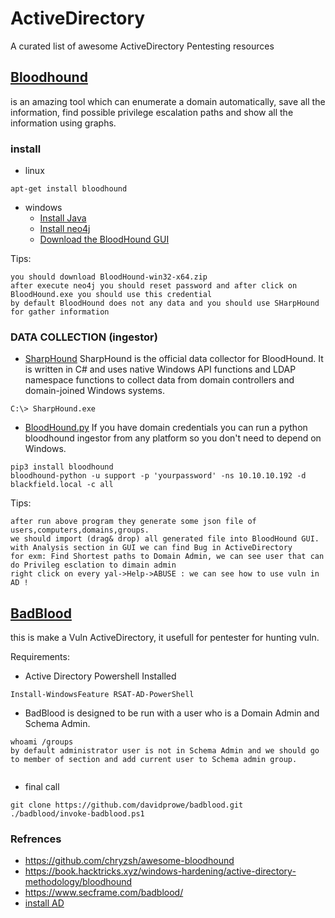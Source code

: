 # ActiveDirectory
A curated list of awesome ActiveDirectory Pentesting resources

## [Bloodhound](https://github.com/BloodHoundAD/BloodHound)
is an amazing tool which can enumerate a domain automatically, save all the information, find possible privilege escalation paths and show all the information using graphs.

### install 
* linux 
```
apt-get install bloodhound
```

* windows
  * [Install Java](https://www.oracle.com/java/technologies/javase-jdk11-downloads.html)
  * [Install neo4j](https://neo4j.com/download-center/#community)
  * [Download the BloodHound GUI](https://github.com/BloodHoundAD/BloodHound/releases)

Tips:
```
you should download BloodHound-win32-x64.zip
after execute neo4j you should reset password and after click on BloodHound.exe you should use this credential
by default BloodHound does not any data and you should use SHarpHound for gather information
```

### DATA COLLECTION (ingestor)
* [SharpHound](https://github.com/BloodHoundAD/BloodHound/tree/master/Collectors) SharpHound is the official data collector for BloodHound. It is written in C# and uses native Windows API functions and LDAP namespace functions to collect data from domain controllers and domain-joined Windows systems. 
```
C:\> SharpHound.exe
```

* [BloodHound.py](https://github.com/fox-it/BloodHound.py) If you have domain credentials you can run a python bloodhound ingestor from any platform so you don't need to depend on Windows.

```
pip3 install bloodhound
bloodhound-python -u support -p 'yourpassword' -ns 10.10.10.192 -d blackfield.local -c all
```

Tips:
```
after run above program they generate some json file of users,computers,domains,groups.
we should import (drag& drop) all generated file into BloodHound GUI.
with Analysis section in GUI we can find Bug in ActiveDirectory
for exm: Find Shortest paths to Domain Admin, we can see user that can do Privileg esclation to dimain admin
right click on every yal->Help->ABUSE : we can see how to use vuln in AD !
```


## [BadBlood](https://github.com/davidprowe/BadBlood)
this is make a Vuln ActiveDirectory, it usefull for pentester for hunting vuln. 

Requirements:
* Active Directory Powershell Installed
 ```
 Install-WindowsFeature RSAT-AD-PowerShell
 ```
* BadBlood is designed to be run with a user who is a Domain Admin and Schema Admin.
```
whoami /groups
by default administrator user is not in Schema Admin and we should go to member of section and add current user to Schema admin group.
``` 
<img src="" />

* final call 
```
git clone https://github.com/davidprowe/badblood.git
./badblood/invoke-badblood.ps1
```



### Refrences
* https://github.com/chryzsh/awesome-bloodhound
* https://book.hacktricks.xyz/windows-hardening/active-directory-methodology/bloodhound
* https://www.secframe.com/badblood/
* [install AD](https://computingforgeeks.com/how-to-install-active-directory-domain-services-in-windows-server/)


